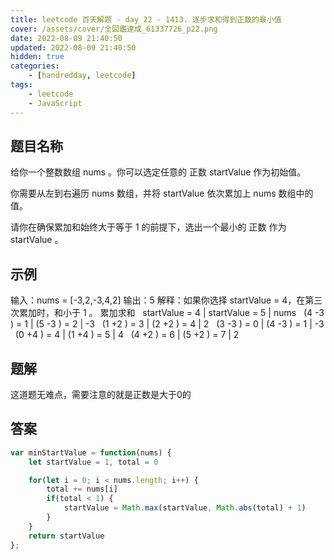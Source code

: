 ```yaml
---
title: leetcode 百天解题 - day 22 - 1413. 逐步求和得到正数的最小值
cover: /assets/cover/全図鑑達成_61337726_p22.png
date: 2022-08-09 21:40:50
updated: 2022-08-09 21:40:50
hidden: true
categories:
    - [handredday, leetcode]
tags:
    - leetcode
    - JavaScript
---
```


## 题目名称

给你一个整数数组 nums 。你可以选定任意的 正数 startValue 作为初始值。

你需要从左到右遍历 nums 数组，并将 startValue 依次累加上 nums 数组中的值。

请你在确保累加和始终大于等于 1 的前提下，选出一个最小的 正数 作为 startValue 。

## 示例

输入：nums = [-3,2,-3,4,2]
输出：5
解释：如果你选择 startValue = 4，在第三次累加时，和小于 1 。
累加求和
                startValue = 4 | startValue = 5 | nums
                  (4 -3 ) = 1  | (5 -3 ) = 2    |  -3
                  (1 +2 ) = 3  | (2 +2 ) = 4    |   2
                  (3 -3 ) = 0  | (4 -3 ) = 1    |  -3
                  (0 +4 ) = 4  | (1 +4 ) = 5    |   4
                  (4 +2 ) = 6  | (5 +2 ) = 7    |   2

## 题解

这道题无难点，需要注意的就是正数是大于0的


## 答案

~~~js
var minStartValue = function(nums) {
    let startValue = 1, total = 0

    for(let i = 0; i < nums.length; i++) {
        total += nums[i]
        if(total < 1) {
            startValue = Math.max(startValue, Math.abs(total) + 1)
        }
    }
    return startValue
};
~~~


